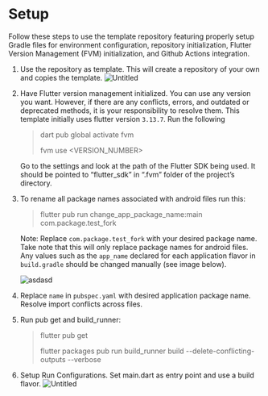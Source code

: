 # Setup
Follow these steps to use the template repository featuring properly setup Gradle files for environment configuration, repository initialization, Flutter Version Management (FVM) initialization, and Github Actions integration.

1. Use the repository as template. This will create a repository of your own and copies the template.
    ![Untitled](https://github.com/cuisonenrico/setup/assets/123451800/3ea25ab0-ff04-40d1-8097-ec23d8941247)
   
2. Have Flutter version management initialized. You can use any version you want. However, if there are any conflicts, errors, and outdated or deprecated methods, it is your responsibility to resolve them. This template initially uses flutter version `3.13.7`. Run the following
    > dart pub global activate fvm
    > 
    > fvm use <VERSION_NUMBER>

    Go to the settings and look at the path of the Flutter SDK being used. It should be pointed to “flutter_sdk” in “.fvm” folder of the project’s directory.
   
4. To rename all package names associated with android files run this:
    > flutter pub run change_app_package_name:main com.package.test_fork

    Note: Replace `com.package.test_fork` with your desired package name. Take note that this will only replace package names for android files. Any values such as the `app_name` declared for each application flavor in `build.gradle` should be changed manually (see image below).

   ![asdasd](https://github.com/cuisonenrico/setup/assets/123451800/019d4626-3f1d-4f0c-b1c6-3cd13ab5d4fc)

5. Replace `name` in `pubspec.yaml` with desired application package name. Resolve import conflicts across files.
   
6. Run pub get and build_runner:
    > flutter pub get
    > 
    > flutter packages pub run build_runner build --delete-conflicting-outputs --verbose
7. Setup Run Configurations. Set main.dart as entry point and use a build flavor.
    ![Untitled](https://github.com/cuisonenrico/setup/assets/123451800/238fcaff-0905-40ba-afbb-0f41ab320b8e)

